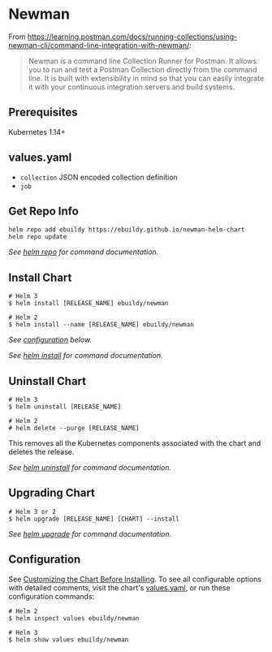 # Newman

From https://learning.postman.com/docs/running-collections/using-newman-cli/command-line-integration-with-newman/:

> Newman is a command line Collection Runner for Postman. It allows you to run and test a Postman Collection directly from the command line.
> It is built with extensibility in mind so that you can easily integrate it with your continuous integration servers and build systems.

## Prerequisites

Kubernetes 1.14+

## values.yaml

* ``collection`` JSON encoded collection definition
* ``job``

## Get Repo Info

```console
helm repo add ebuildy https://ebuildy.github.io/newman-helm-chart
helm repo update
```

_See [helm repo](https://helm.sh/docs/helm/helm_repo/) for command documentation._

## Install Chart

```console
# Helm 3
$ helm install [RELEASE_NAME] ebuildy/newman

# Helm 2
$ helm install --name [RELEASE_NAME] ebuildy/newman
```

_See [configuration](#configuration) below._

_See [helm install](https://helm.sh/docs/helm/helm_install/) for command documentation._

## Uninstall Chart

```console
# Helm 3
$ helm uninstall [RELEASE_NAME]

# Helm 2
# helm delete --purge [RELEASE_NAME]
```

This removes all the Kubernetes components associated with the chart and deletes the release.

_See [helm uninstall](https://helm.sh/docs/helm/helm_uninstall/) for command documentation._

## Upgrading Chart

```console
# Helm 3 or 2
$ helm upgrade [RELEASE_NAME] [CHART] --install
```

_See [helm upgrade](https://helm.sh/docs/helm/helm_upgrade/) for command documentation._

## Configuration

See [Customizing the Chart Before Installing](https://helm.sh/docs/intro/using_helm/#customizing-the-chart-before-installing). To see all configurable options with detailed comments, visit the chart's [values.yaml](./values.yaml), or run these configuration commands:

```console
# Helm 2
$ helm inspect values ebuildy/newman

# Helm 3
$ helm show values ebuildy/newman
```
